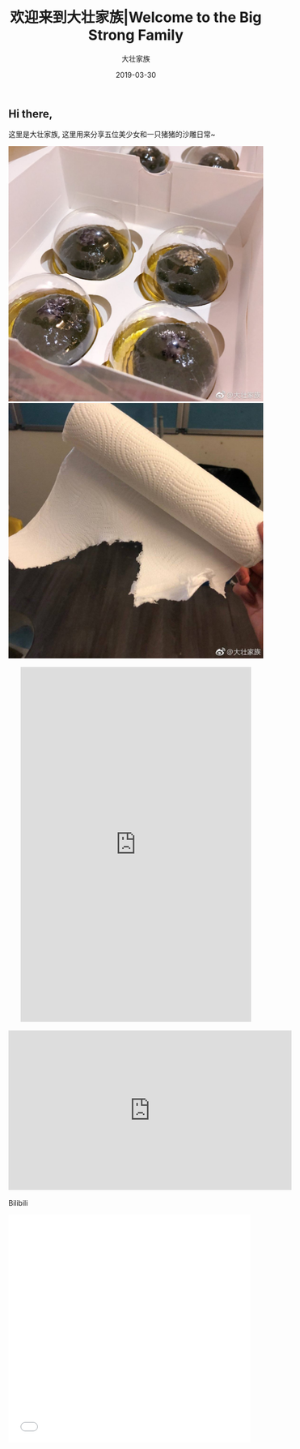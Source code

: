 ﻿---
layout:     post
title:      欢迎来到大壮家族|Welcome to the Big Strong Family
subtitle:   
date:       2019-03-30
author:     大壮家族
header-img: img/BackG2.jpg
catalog: false
tags:
    - Welcome
---

## Hi there,

这里是大壮家族, 这里用来分享五位美少女和一只猪猪的沙雕日常~



![青团](https://raw.githubusercontent.com/bigstrongfamily/bigstrongfamily.github.io/master/img/Hello_Img_1.jpg)
![纸](https://raw.githubusercontent.com/bigstrongfamily/bigstrongfamily.github.io/master/img/Hello_Img_2.jpg)

<div id="weibo" class="panel">  
    <ul class="panel_body">  
        <iframe id="weibo" style="width:95%; height:700px;" frameborder="0" scrolling="no" src="https://www.weibo.com/u/5896108037?from=myfollow_all&is_all=1"></iframe>  
    </ul>  
</div>  

<iframe width="560" height="315" src="https://www.youtube.com/embed/hHW1oY26kxQ" frameborder="0" allow="accelerometer; autoplay; encrypted-media; gyroscope; picture-in-picture" allowfullscreen></iframe>

Bilibili

<iframe src="//player.bilibili.com/player.html?aid=19390801&cid=31621681&page=1" scrolling="no" border="0" frameborder="no" framespacing="0" allowfullscreen="true" width="95%" height="450"></iframe>



